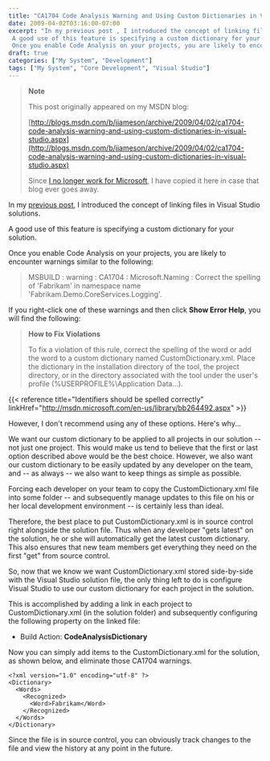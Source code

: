 ```yaml
---
title: "CA1704 Code Analysis Warning and Using Custom Dictionaries in Visual Studio"
date: 2009-04-02T03:16:00-07:00
excerpt: "In my previous post , I introduced the concept of linking files in Visual Studio solutions. 
 A good use of this feature is specifying a custom dictionary for your solution. 
 Once you enable Code Analysis on your projects, you are likely to encounter..."
draft: true
categories: ["My System", "Development"]
tags: ["My System", "Core Development", "Visual Studio"]
---
```


> **Note**
>
> This post originally appeared on my MSDN blog:
>
> [http://blogs.msdn.com/b/jjameson/archive/2009/04/02/ca1704-code-analysis-warning-and-using-custom-dictionaries-in-visual-studio.aspx](http://blogs.msdn.com/b/jjameson/archive/2009/04/02/ca1704-code-analysis-warning-and-using-custom-dictionaries-in-visual-studio.aspx)
>
> Since
> [I no longer work for Microsoft](/blog/jjameson/2011/09/02/last-day-with-microsoft), I have copied it here in case that blog
> ever goes away.

In my [previous post](/blog/jjameson/2009/04/02/linked-files-in-visual-studio-solutions), I introduced the concept of linking files in Visual Studio solutions.

A good use of this feature is specifying a custom dictionary for your solution.

Once you enable Code Analysis on your projects, you are likely to encounter warnings  similar to the following:

> MSBUILD : warning : CA1704 : Microsoft.Naming : Correct the spelling of 'Fabrikam'
> in namespace name 'Fabrikam.Demo.CoreServices.Logging'.

If you right-click one of these warnings and then click **Show Error Help**,  you will find the following:

> **How to Fix Violations**
>
> To fix a violation of this rule, correct the spelling of the word or add the
> word to a custom dictionary named CustomDictionary.xml. Place the dictionary
> in the installation directory of the tool, the project directory, or in the
> directory associated with the tool under the user's profile (%USERPROFILE%\Application
> Data\...).

{{< reference title="Identifiers should be spelled correctly" linkHref="http://msdn.microsoft.com/en-us/library/bb264492.aspx" >}}

However, I don't recommend using any of these options. Here's why...

We want our custom dictionary to be applied to all projects in our solution --  not just one project. This would make us tend to believe that the first or last  option described above would be the best choice. However, we also want our custom  dictionary to be easily updated by any developer on the team, and -- as always --  we also want to keep things as simple as possible.

Forcing each developer on your team to copy the CustomDictionary.xml file into  some folder -- and subsequently manage updates to this file on his or her local  development environment -- is certainly less than ideal.

Therefore, the best place to put CustomDictionary.xml is in source control right  alongside the solution file. Thus when any developer "gets latest" on the solution,  he or she will automatically get the latest custom dictionary. This also ensures  that new team members get everything they need on the first "get" from source control.

So, now that we know we want CustomDictionary.xml stored side-by-side with the  Visual Studio solution file, the only thing left to do is configure Visual Studio  to use our custom dictionary for each project in the solution.

This is accomplished by adding a link in each project to CustomDictionary.xml  (in the solution folder) and subsequently configuring the following property on  the linked file:

- Build Action: **CodeAnalysisDictionary**

Now you can simply add items to the CustomDictionary.xml for the solution, as  shown below, and eliminate those CA1704 warnings.

```
<?xml version="1.0" encoding="utf-8" ?>
<Dictionary>
  <Words>
    <Recognized>
      <Word>Fabrikam</Word>
    </Recognized>
  </Words>
</Dictionary>
```

Since the file is in source control, you can obviously track changes to the file  and view the history at any point in the future.

